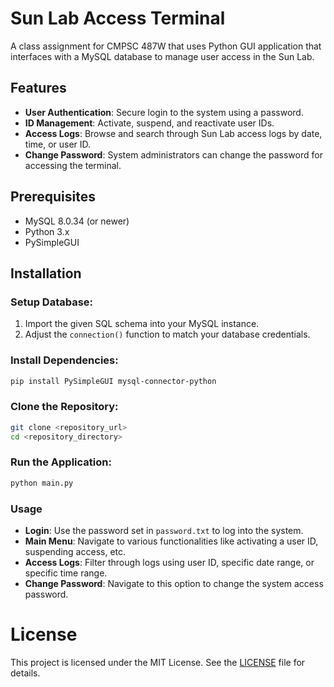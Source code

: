 # Sun Lab Access Terminal

A class assignment for CMPSC 487W that uses Python GUI application that interfaces with a MySQL database to manage user access in the Sun Lab.

## Features

- **User Authentication**: Secure login to the system using a password.
- **ID Management**: Activate, suspend, and reactivate user IDs.
- **Access Logs**: Browse and search through Sun Lab access logs by date, time, or user ID.
- **Change Password**: System administrators can change the password for accessing the terminal.

## Prerequisites

- MySQL 8.0.34 (or newer)
- Python 3.x
- PySimpleGUI

## Installation

### Setup Database:

1. Import the given SQL schema into your MySQL instance.
2. Adjust the `connection()` function to match your database credentials.

### Install Dependencies:

```bash
pip install PySimpleGUI mysql-connector-python
```

### Clone the Repository:

```bash
git clone <repository_url>
cd <repository_directory>
```

### Run the Application:
```bash
python main.py
```

### Usage

- **Login**: Use the password set in `password.txt` to log into the system.
- **Main Menu**: Navigate to various functionalities like activating a user ID, suspending access, etc.
- **Access Logs**: Filter through logs using user ID, specific date range, or specific time range.
- **Change Password**: Navigate to this option to change the system access password.

# License

This project is licensed under the MIT License. See the [LICENSE](LICENSE.txt) file for details.




